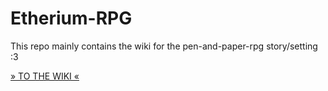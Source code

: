 # Etherium-RPG

This repo mainly contains the wiki for the pen-and-paper-rpg story/setting :3

[» TO THE WIKI «](https://github.com/m0ru/etherium-rpg/wiki)
